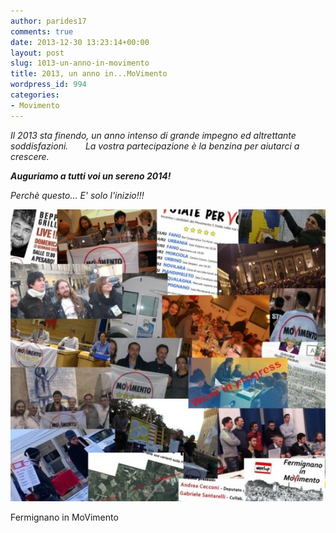 ```yaml
---
author: parides17
comments: true
date: 2013-12-30 13:23:14+00:00
layout: post
slug: 1013-un-anno-in-movimento
title: 2013, un anno in...MoVimento
wordpress_id: 994
categories:
- Movimento
---
```


_Il 2013 sta finendo, un anno intenso di grande impegno ed altrettante soddisfazioni.       La vostra partecipazione è la benzina per aiutarci a crescere._

**_Auguriamo a tutti voi un sereno 2014!_**

_Perchè questo... E' solo l'inizio!!!_


[![2013-in-movimento](/images/2013/12/2013-in-movimento-e1388409657375.jpg)](/images/2013/12/2013-in-movimento.jpg)




Fermignano in MoVimento
